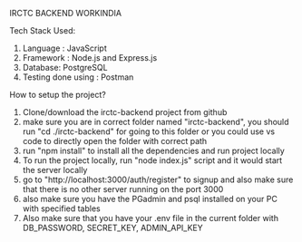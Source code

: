 IRCTC BACKEND WORKINDIA

Tech Stack Used:

  1) Language : JavaScript
  2) Framework : Node.js and Express.js
  3) Database: PostgreSQL
  4) Testing done using : Postman

How to setup the project?
1) Clone/download the irctc-backend project from github
2) make sure you are in correct folder named "irctc-backend", you should run "cd ./irctc-backend" for going to this folder or you could use vs code to directly open the folder with correct path
3) run "npm install" to install all the dependencies and run project locally
4) To run the project locally, run "node index.js" script and it would start the server locally
5) go to "http://localhost:3000/auth/register" to signup and also make sure that there is no other server running on the port 3000
6) also make sure you have the PGadmin and psql installed on your PC with specified tables
7) Also make sure that you have your .env file in the current folder with DB_PASSWORD, SECRET_KEY, ADMIN_API_KEY
